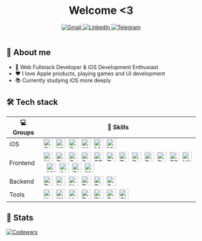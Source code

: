 <div id="header" align="center">
    <h1>Welcome <3</h1>
</div>

<div id="socials" align="center">
    <a href="mailto:romqaaa1337@gmail.com">
        <img src="https://img.shields.io/badge/Gmail-6f24db?style=for-the-badge&logo=gmail&logoColor=white" alt="Gmail" />
    </a>
    <a href="https://www.linkedin.com/in/роман-пронин-860467273/">
        <img src="https://img.shields.io/badge/LinkedIn-6f24db?style=for-the-badge&logo=linkedin&logoColor=white" alt="LinkedIn"/>
    </a>
    <a href="https://t.me/cendres_chaudes">
        <img src="https://img.shields.io/badge/Telegram-6f24db?style=for-the-badge&logo=telegram&logoColor=white" alt="Telegram"v/>
    </a>
</div>

<br/>

## 👾 About me

-   :brain: Web Fullstack Developer & iOS Development Enthusiast
-   :heart: I love Apple products, playing games and UI development
-   :books: Currently studying iOS more deeply


## 🛠 Tech stack

| 💻 **Groups**| 🚀 **Skills**                                                                                                                                                   |
| - | - |
| iOS | <img src="https://img.shields.io/badge/Swift-black?logo=swift&logoColor=F05138" alt="Swift logo" title="Swift" height="25" />&nbsp;&nbsp;<img src="https://img.shields.io/badge/UIKit-black?logo=apple&logoColor=ffffff" alt="UIKit logo" title="UIKit" height="25" />&nbsp;&nbsp;<img src="https://img.shields.io/badge/CoreData-black?logo=apple&logoColor=ffffff" alt="CoreData logo" title="CoreData" height="25" />&nbsp;&nbsp;<img src="https://img.shields.io/badge/Alamofire-black?logo=apple&logoColor=ffffff" alt="Alamofire logo" title="Alamofire" height="25" />&nbsp;&nbsp;<img src="https://img.shields.io/badge/MVC-black?logo=apple&logoColor=ffffff" alt="MVC logo" title="MVC" height="25" />&nbsp;&nbsp;<img src="https://img.shields.io/badge/MVVM-black?logo=apple&logoColor=ffffff" alt="MVVM logo" title="MVVM" height="25" />&nbsp;&nbsp; |
| Frontend |  <img src="https://img.shields.io/badge/HTML-black?logo=html5&logoColor=E34F26" alt="HTML logo" title="HTML" height="25" />&nbsp;&nbsp;<img src="https://img.shields.io/badge/Pug-black?logo=pug&logoColor=A86454" alt="Pug logo" title="Pug" height="25" />&nbsp;&nbsp;<img src="https://img.shields.io/badge/CSS-black?logo=css&logoColor=663399" alt="CSS logo" title="CSS" height="25" />&nbsp;&nbsp;<img src="https://img.shields.io/badge/SCSS-black?logo=sass&logoColor=CC6699" alt="SCSS logo" title="SCSS" height="25" />&nbsp;&nbsp;<img src="https://img.shields.io/badge/BEM-black?logo=bem&logoColor=ffffff" alt="BEM logo" title="BEM" height="25" />&nbsp;&nbsp;<img src="https://img.shields.io/badge/Tailwind-black?logo=tailwind-css&logoColor=cyan" alt="Tailwind logo" title="Tailwind" height="25" />&nbsp;&nbsp;<img src="https://img.shields.io/badge/TypeScript-black?logo=typescript&logoColor=3178C6" alt="TypeScript logo" title="TypeScript" height="25" />&nbsp;&nbsp;<img src="https://img.shields.io/badge/React-black?logo=react&logoColor=61DAFB" alt="React logo" title="React" height="25" />&nbsp;&nbsp;<img src="https://img.shields.io/badge/RHF-black?logo=reacthookform&logoColor=EC5990" alt="React Hook Form logo" title="React Hook Form" height="25" />&nbsp;&nbsp;<img src="https://img.shields.io/badge/Redux-black?logo=redux&logoColor=764ABC" alt="Redux logo" title="Redux" height="25" />&nbsp;&nbsp;<img src="https://img.shields.io/badge/FSD-black?logo=react&logoColor=61DAFB" alt="FSD logo" title="FSD" height="25" />&nbsp;&nbsp;<img src="https://img.shields.io/badge/Vite-black?logo=vite&logoColor=646CFF" alt="Vite logo" title="Vite" height="25" />&nbsp;&nbsp;<img src="https://img.shields.io/badge/Vitest-black?logo=vitest&logoColor=6E9F18" alt="Vitest logo" title="Vitest" height="25" />&nbsp;&nbsp;<img src="https://img.shields.io/badge/AntDesign-black?logo=antdesign&logoColor=0170FE" alt="AntDesign logo" title="AntDesign" height="25" />&nbsp;&nbsp;<img src="https://img.shields.io/badge/Storybook-black?logo=storybook&logoColor=FF4785" alt="Storybook logo" title="Storybook" height="25" />&nbsp;&nbsp;<img src="https://img.shields.io/badge/MSW-black?logo=mockserviceworker&logoColor=FF6A33" alt="MSW logo" title="MSW" height="25" /> |
| Backend |  <img src="https://img.shields.io/badge/TypeScript-black?logo=typescript&logoColor=3178C6" alt="TypeScript logo" title="TypeScript" height="25" />&nbsp;&nbsp;<img src="https://img.shields.io/badge/NodeJS-black?logo=nodedotjs&logoColor=5FA04E" alt="NodeJS logo" title="NodeJS" height="25" />&nbsp;&nbsp;<img src="https://img.shields.io/badge/Nest-black?logo=nestjs&logoColor=E0234E" alt="Nest logo" title="Nest" height="25" />&nbsp;&nbsp;<img src="https://img.shields.io/badge/TypeORM-black?logo=typeorm&logoColor=FE0803" alt="TypeORM logo" title="TypeORM" height="25" />&nbsp;&nbsp;<img src="https://img.shields.io/badge/PostgreSQL-black?logo=postgresql&logoColor=4169E1" alt="PostgreSQL logo" title="PostgreSQL" height="25" />&nbsp;&nbsp;<img src="https://img.shields.io/badge/Swagger-black?logo=swagger&logoColor=85EA2D" alt="Swagger logo" title="Swagger" height="25" />&nbsp;&nbsp; |                                                                                                                                                                                                                                                                                                                                                     |
| Tools |  <img src="https://img.shields.io/badge/Xcode-black?logo=xcode&logoColor=147EFB" alt="Xcode logo" title="Xcode" height="25" />&nbsp;&nbsp;<img src="https://img.shields.io/badge/WebStorm-black?logo=webstorm&logoColor=61DAFB" alt="WebStorm logo" title="WebStorm" height="25" />&nbsp;&nbsp;<img src="https://img.shields.io/badge/VSCode-black?logo=vitess&logoColor=3178C6" alt="VSCode logo" title="VSCode" height="25" />&nbsp;&nbsp;<img src="https://img.shields.io/badge/DataGrip-black?logo=datagrip&logoColor=FF6C37" alt="DataGrip logo" title="DataGrip" height="25" />&nbsp;&nbsp;<img src="https://img.shields.io/badge/Figma-black?logo=figma&logoColor=FF4785" alt="Figma logo" title="Figma" height="25" />&nbsp;&nbsp;<img src="https://img.shields.io/badge/Postman-black?logo=postman&logoColor=FF6C37" alt="Postman logo" title="Postman" height="25" />&nbsp;&nbsp;<img src="https://img.shields.io/badge/Git-black?logo=git&logoColor=F05032" alt="Git logo" title="Git" height="25" />&nbsp;&nbsp; |                                                                                                                                                                                                                                                                                                                                                     |

## 📖 Stats

[![Codewars](https://www.codewars.com/users/CendresChaudes/badges/large)](https://www.codewars.com/users/CendresChaudes)
